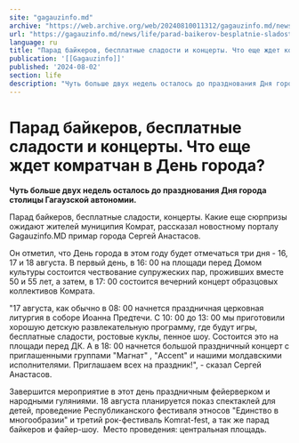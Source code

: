 ```yaml
---
site: "gagauzinfo.md"
archive: "https://web.archive.org/web/20240810011312/gagauzinfo.md/news/life/parad-baikerov-besplatnie-sladosti-i-kontserti-chto-esche-zhdet-komratchan-v-den-goroda"
url: "https://gagauzinfo.md/news/life/parad-baikerov-besplatnie-sladosti-i-kontserti-chto-esche-zhdet-komratchan-v-den-goroda"
language: ru
title: "Парад байкеров, бесплатные сладости и концерты. Что еще ждет комратчан в День города?"
publication: '[[Gagauzinfo]]'
published: '2024-08-02'
section: life
description: "Чуть больше двух недель осталось до празднования Дня города столицы Гагаузской автономии."
---
```


# Парад байкеров, бесплатные сладости и концерты. Что еще ждет комратчан в День города?

**Чуть больше двух недель осталось до празднования Дня города столицы Гагаузской автономии.**

Парад байкеров, бесплатные сладости, концерты. Какие еще сюрпризы ожидают жителей муниципия Комрат, рассказал новостному порталу Gagauzinfo.MD примар города Сергей Анастасов.

Он отметил, что День города в этом году будет отмечаться три дня - 16, 17 и 18 августа. В первый день, в 16: 00 на площади перед Домом культуры состоится чествование супружеских пар, проживших вместе 50 и 55 лет, а затем, в 17: 00 состоится вечерний концерт образцовых коллективов Комрата.

"17 августа, как обычно в 08: 00 начнется праздничная церковная литургия в соборе Иоанна Предтечи. С 10: 00 до 13: 00 мы приготовили хорошую детскую развлекательную программу, где будут игры, бесплатные сладости, ростовые куклы, пенное шоу. Состоится это на площади перед ДК. А в 18: 00 начнется большой праздничный концерт с приглашенными группами "Магнат" , "Accent" и нашими молдавскими исполнителями. Приглашаем всех на праздник!", - сказал Сергей Анастасов.

Завершится мероприятие в этот день праздничным фейерверком и народными гуляниями. 18 августа планируется показ спектаклей для детей, проведение Республиканского фестиваля этносов "Единство в многообразии" и третий рок-фестиваль Komrat-fest, а так же парад байкеров и файер-шоу.  Место проведения: центральная площадь.